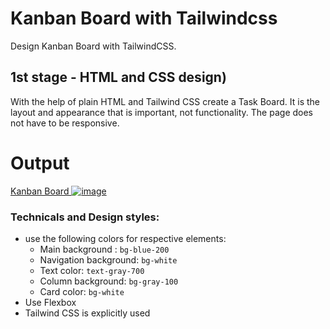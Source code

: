 # Kanban Board with Tailwindcss
Design Kanban Board with TailwindCSS.

## 1st stage - HTML and CSS design)
With the help of plain HTML and Tailwind CSS create a Task Board. It is the layout and appearance that is important, not functionality. The page does not have to be responsive.

# Output
[Kanban Board ![image](https://user-images.githubusercontent.com/20932492/172502629-537b81c9-2b98-4b2d-899c-423717fb12ad.png)](https://naveenbantu.github.io/kanban-board-tailwindcss/)

### Technicals and Design styles:
- use the following colors for respective elements:
    - Main background : `bg-blue-200`
    - Navigation background: `bg-white`
    - Text color: `text-gray-700`
    - Column background: `bg-gray-100`
    - Card color: `bg-white`
- Use Flexbox
- Tailwind CSS is explicitly used
